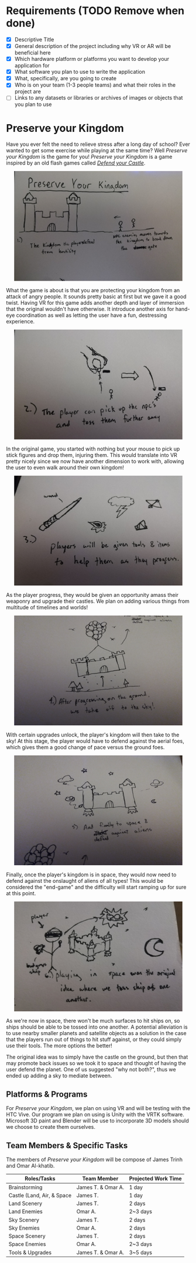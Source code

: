 # Requirements (**TODO Remove when done**)
- [x] Descriptive Title
- [x] General description of the project including why VR or AR will be beneficial here
- [x] Which hardware platform or platforms you want to develop your application for
- [x] What software you plan to use to write the application
- [x] What, specifically, are you going to create
- [x] Who is on your team (1-3 people teams) and what their roles in the project are
- [ ] Links to any datasets or libraries or archives of images or objects that you plan to use

# Preserve your Kingdom
Have you ever felt the need to relieve stress after a long day of school? Ever wanted to get some exercise while playing at the same time? Well *Preserve your Kingdom* is the game for you! *Preserve your Kingdom* is a game inspired by an old flash games called [*Defend your Castle*](http://www.xgenstudios.com/play/castle).

<p align="center">
  <img width="460" height="300" src="https://raw.githubusercontent.com/Jtrinh3/CS-428---Project-3---Preserve-Your-Kingdom/master/docs/Proposal/Proposal%201.jpg?token=AHXLFLOFD7V26TV3F2TMNMS5YZJ7A">
</p>

What the game is about is that you are protecting your kingdom from an attack of angry people. It sounds pretty basic at first but we gave it a good twist. Having VR for this game adds another depth and layer of immersion that the original wouldn't have otherwise. It introduce another axis for hand-eye coordination as well as letting the user have a fun, destressing experience.

<p align="center">
  <img width="460" height="300" src="https://raw.githubusercontent.com/Jtrinh3/CS-428---Project-3---Preserve-Your-Kingdom/master/docs/Proposal/Proposal%202.jpg?token=AHXLFLIU3YBAZHQD2CYLBKS5YZKBE">
</p>

In the original game, you started with nothing but your mouse to pick up stick figures and drop them, injuring them. This would translate into VR pretty nicely since we now have another dimension to work with, allowing the user to even walk around their own kingdom!

<p align="center">
  <img width="460" height="300" src="https://raw.githubusercontent.com/Jtrinh3/CS-428---Project-3---Preserve-Your-Kingdom/master/docs/Proposal/Proposal%203.jpg?token=AHXLFLJJOLNJXFFOA4DXWOC5YZKDE">
</p>

As the player progress, they would be given an opportunity amass their weaponry and upgrade their castles. We plan on adding various things from multitude of timelines and worlds!

<p align="center">
  <img width="460" height="300" src="https://raw.githubusercontent.com/Jtrinh3/CS-428---Project-3---Preserve-Your-Kingdom/master/docs/Proposal/Proposal%204.jpg?token=AHXLFLM3QJ7FFPDAZ763FSS5YZKD2">
</p>

With certain upgrades unlock, the player's kingdom will then take to the sky! At this stage, the player would have to defend against the aerial foes, which gives them a good change of pace versus the ground foes.

<p align="center">
  <img width="460" height="300" src="https://raw.githubusercontent.com/Jtrinh3/CS-428---Project-3---Preserve-Your-Kingdom/master/docs/Proposal/Proposal%205.jpg?token=AHXLFLOM5RCP36MUUOPVK2C5YZKEQ">
</p>

Finally, once the player's kingdom is in space, they would now need to defend against the onslaught of aliens of all types! This would be considered the "end-game" and the difficulty will start ramping up for sure at this point.

<p align="center">
  <img width="460" height="300" src="https://raw.githubusercontent.com/Jtrinh3/CS-428---Project-3---Preserve-Your-Kingdom/master/docs/Proposal/Proposal%206.jpg?token=AHXLFLIZNH7CDHPOXCHSWW25YZKFC">
</p>

As we're now in space, there won't be much surfaces to hit ships on, so ships should be able to be tossed into one another. A potential alleviation is to use nearby smaller planets and satellite objects as a solution in the case that the players run out of things to hit stuff against, or they could simply use their tools. The more options the better!

The original idea was to simply have the castle on the ground, but then that may promote back issues so we took it to space and thought of having the user defend the planet. One of us suggested "why not both?", thus we ended up adding a sky to mediate between.

## Platforms & Programs
For *Preserve your Kingdom*, we plan on using VR and will be testing with the HTC Vive. Our program we plan on using is Unity with the VRTK software. Microsoft 3D paint and Blender will be use to incorporate 3D models should we choose to create them ourselves.

## Team Members & Specific Tasks
The members of *Preserve your Kingdom* will be compose of James Trinh and Omar Al-khatib.

| Roles/Tasks | Team Member | Projected Work Time |
| ---------------------------------- | --------------------- | - |
| Brainstorming | James T. & Omar A. | 1 day |
| Castle (Land, Air, & Space | James T. | 1 day |
| Land Scenery | James T. | 2 days |
| Land Enemies | Omar A. | 2~3 days |
| Sky Scenery | James T. | 2 days |
| Sky Enemies | Omar A. | 2 days |
| Space Scenery | James T. | 2 days |
| Space Enemies | Omar A. | 2~3 days |
| Tools & Upgrades | James T. & Omar A. | 3~5 days |

